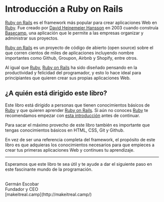 # Introducción a Ruby on Rails

[Ruby on Rails](http://rubyonrails.org/) es el framework más popular para crear aplicaciones Web en [Ruby](https://www.ruby-lang.org/). Fue creado por [David Heinemeier Hansson](http://david.heinemeierhansson.com/) en 2003 cuando construía [Basecamp](https://basecamp.com/), una aplicación que le permite a las empresas organizar y administrar sus proyectos.

[Ruby on Rails](http://rubyonrails.org/) es un proyecto de código de abierto (open source) sobre el que corren cientos de miles de aplicaciones incluyendo nombre importantes como Github, Groupon, Airbnb y Shopify, entre otros.

Al igual que [Ruby](https://www.ruby-lang.org/), [Ruby on Rails](http://rubyonrails.org/) ha sido diseñado pensando en la productividad y felicidad del programador, y esto lo hace ideal para principiantes que quieren crear sus propias aplicaciones Web.

## ¿A quién está dirigido este libro?

Este libro está dirigido a personas que tienen conocimientos básicos de [Ruby](https://www.ruby-lang.org/) y que quieren aprender [Ruby on Rails](http://rubyonrails.org/). Si aún no conoces [Ruby](https://www.ruby-lang.org/) te recomendamos empezar con [esta introducción](https://makeitrealcamp.gitbooks.io/ruby-book/content/) antes de continuar.

Para sacar el máximo provecho de este libro también es importante que tengas conocimientos básicos en HTML, CSS, Git y Github.

En vez de ser una referencia completa del framework, el propósito de este libro es que adquieras los conocimientos necesarios para que empieces a crear tus primeras aplicaciones Web y continues tu aprendizaje.

---

Esperamos que este libro te sea útil y te ayude a dar el siguiente paso en este fascinante mundo de la programación.

<br>
Germán Escobar<br>
Fundador y CEO<br>
[makeitreal.camp](http://makeitreal.camp/)
